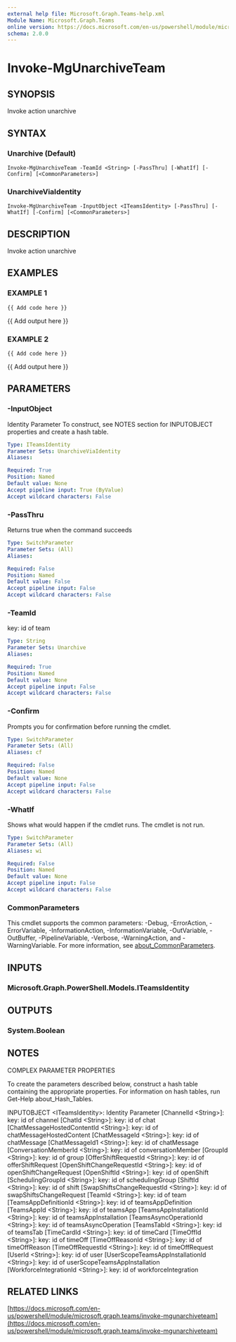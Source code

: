 ```yaml
---
external help file: Microsoft.Graph.Teams-help.xml
Module Name: Microsoft.Graph.Teams
online version: https://docs.microsoft.com/en-us/powershell/module/microsoft.graph.teams/invoke-mgunarchiveteam
schema: 2.0.0
---
```


# Invoke-MgUnarchiveTeam

## SYNOPSIS
Invoke action unarchive

## SYNTAX

### Unarchive (Default)
```
Invoke-MgUnarchiveTeam -TeamId <String> [-PassThru] [-WhatIf] [-Confirm] [<CommonParameters>]
```

### UnarchiveViaIdentity
```
Invoke-MgUnarchiveTeam -InputObject <ITeamsIdentity> [-PassThru] [-WhatIf] [-Confirm] [<CommonParameters>]
```

## DESCRIPTION
Invoke action unarchive

## EXAMPLES

### EXAMPLE 1
```
{{ Add code here }}
```

{{ Add output here }}

### EXAMPLE 2
```
{{ Add code here }}
```

{{ Add output here }}

## PARAMETERS

### -InputObject
Identity Parameter
To construct, see NOTES section for INPUTOBJECT properties and create a hash table.

```yaml
Type: ITeamsIdentity
Parameter Sets: UnarchiveViaIdentity
Aliases:

Required: True
Position: Named
Default value: None
Accept pipeline input: True (ByValue)
Accept wildcard characters: False
```

### -PassThru
Returns true when the command succeeds

```yaml
Type: SwitchParameter
Parameter Sets: (All)
Aliases:

Required: False
Position: Named
Default value: False
Accept pipeline input: False
Accept wildcard characters: False
```

### -TeamId
key: id of team

```yaml
Type: String
Parameter Sets: Unarchive
Aliases:

Required: True
Position: Named
Default value: None
Accept pipeline input: False
Accept wildcard characters: False
```

### -Confirm
Prompts you for confirmation before running the cmdlet.

```yaml
Type: SwitchParameter
Parameter Sets: (All)
Aliases: cf

Required: False
Position: Named
Default value: None
Accept pipeline input: False
Accept wildcard characters: False
```

### -WhatIf
Shows what would happen if the cmdlet runs.
The cmdlet is not run.

```yaml
Type: SwitchParameter
Parameter Sets: (All)
Aliases: wi

Required: False
Position: Named
Default value: None
Accept pipeline input: False
Accept wildcard characters: False
```

### CommonParameters
This cmdlet supports the common parameters: -Debug, -ErrorAction, -ErrorVariable, -InformationAction, -InformationVariable, -OutVariable, -OutBuffer, -PipelineVariable, -Verbose, -WarningAction, and -WarningVariable. For more information, see [about_CommonParameters](http://go.microsoft.com/fwlink/?LinkID=113216).

## INPUTS

### Microsoft.Graph.PowerShell.Models.ITeamsIdentity
## OUTPUTS

### System.Boolean
## NOTES
COMPLEX PARAMETER PROPERTIES

To create the parameters described below, construct a hash table containing the appropriate properties.
For information on hash tables, run Get-Help about_Hash_Tables.

INPUTOBJECT \<ITeamsIdentity\>: Identity Parameter
  \[ChannelId \<String\>\]: key: id of channel
  \[ChatId \<String\>\]: key: id of chat
  \[ChatMessageHostedContentId \<String\>\]: key: id of chatMessageHostedContent
  \[ChatMessageId \<String\>\]: key: id of chatMessage
  \[ChatMessageId1 \<String\>\]: key: id of chatMessage
  \[ConversationMemberId \<String\>\]: key: id of conversationMember
  \[GroupId \<String\>\]: key: id of group
  \[OfferShiftRequestId \<String\>\]: key: id of offerShiftRequest
  \[OpenShiftChangeRequestId \<String\>\]: key: id of openShiftChangeRequest
  \[OpenShiftId \<String\>\]: key: id of openShift
  \[SchedulingGroupId \<String\>\]: key: id of schedulingGroup
  \[ShiftId \<String\>\]: key: id of shift
  \[SwapShiftsChangeRequestId \<String\>\]: key: id of swapShiftsChangeRequest
  \[TeamId \<String\>\]: key: id of team
  \[TeamsAppDefinitionId \<String\>\]: key: id of teamsAppDefinition
  \[TeamsAppId \<String\>\]: key: id of teamsApp
  \[TeamsAppInstallationId \<String\>\]: key: id of teamsAppInstallation
  \[TeamsAsyncOperationId \<String\>\]: key: id of teamsAsyncOperation
  \[TeamsTabId \<String\>\]: key: id of teamsTab
  \[TimeCardId \<String\>\]: key: id of timeCard
  \[TimeOffId \<String\>\]: key: id of timeOff
  \[TimeOffReasonId \<String\>\]: key: id of timeOffReason
  \[TimeOffRequestId \<String\>\]: key: id of timeOffRequest
  \[UserId \<String\>\]: key: id of user
  \[UserScopeTeamsAppInstallationId \<String\>\]: key: id of userScopeTeamsAppInstallation
  \[WorkforceIntegrationId \<String\>\]: key: id of workforceIntegration

## RELATED LINKS

[https://docs.microsoft.com/en-us/powershell/module/microsoft.graph.teams/invoke-mgunarchiveteam](https://docs.microsoft.com/en-us/powershell/module/microsoft.graph.teams/invoke-mgunarchiveteam)


